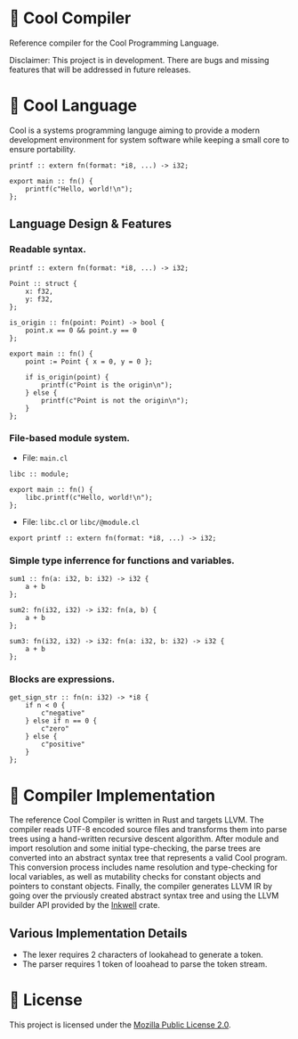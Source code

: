# 🧊 Cool Compiler

Reference compiler for the Cool Programming Language.

Disclaimer: This project is in development. There are bugs and missing features
that will be addressed in future releases.

# 🧊 Cool Language

Cool is a systems programming languge aiming to provide a modern development
environment for system software while keeping a small core to ensure
portability.

```
printf :: extern fn(format: *i8, ...) -> i32;

export main :: fn() {
    printf(c"Hello, world!\n");
};
```

## Language Design & Features

### Readable syntax.

```
printf :: extern fn(format: *i8, ...) -> i32;

Point :: struct {
    x: f32,
    y: f32,
};

is_origin :: fn(point: Point) -> bool {
    point.x == 0 && point.y == 0
};

export main :: fn() {
    point := Point { x = 0, y = 0 };

    if is_origin(point) {
        printf(c"Point is the origin\n");
    } else {
        printf(c"Point is not the origin\n");
    }
};
```

### File-based module system.

- File: `main.cl`

```
libc :: module;

export main :: fn() {
    libc.printf(c"Hello, world!\n");
};
```

- File: `libc.cl` or `libc/@module.cl`

```
export printf :: extern fn(format: *i8, ...) -> i32;
```

### Simple type inferrence for functions and variables.

```
sum1 :: fn(a: i32, b: i32) -> i32 {
    a + b
};

sum2: fn(i32, i32) -> i32: fn(a, b) {
    a + b
};

sum3: fn(i32, i32) -> i32: fn(a: i32, b: i32) -> i32 {
    a + b
};
```

### Blocks are expressions.

```
get_sign_str :: fn(n: i32) -> *i8 {
    if n < 0 {
        c"negative"
    } else if n == 0 {
        c"zero"
    } else {
        c"positive"
    }
};
```

# 🧊 Compiler Implementation

The reference Cool Compiler is written in Rust and targets LLVM. The compiler
reads UTF-8 encoded source files and transforms them into parse trees using a
hand-written recursive descent algorithm. After module and import resolution and
some initial type-checking, the parse trees are converted into an abstract
syntax tree that represents a valid Cool program. This conversion process
includes name resolution and type-checking for local variables, as well as
mutability checks for constant objects and pointers to constant objects.
Finally, the compiler generates LLVM IR by going over the prviously created
abstract syntax tree and using the LLVM builder API provided by the
[Inkwell](https://crates.io/crates/inkwell) crate.

## Various Implementation Details

- The lexer requires 2 characters of lookahead to generate a token.
- The parser requires 1 token of looahead to parse the token stream.

# 🧊 License

This project is licensed under the [Mozilla Public License 2.0](LICENSE).
